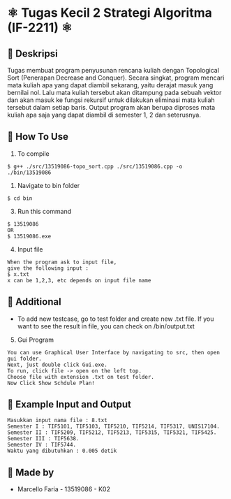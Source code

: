 # ⚛ Tugas Kecil 2 Strategi Algoritma (IF-2211) ⚛

## 💢 Deskripsi
Tugas membuat program penyusunan rencana kuliah dengan Topological Sort (Penerapan Decrease and Conquer). Secara singkat, program mencari mata kuliah apa yang dapat diambil sekarang, yaitu derajat masuk yang bernilai nol. Lalu mata kuliah tersebut akan ditampung pada sebuah vektor dan akan masuk ke fungsi rekursif untuk dilakukan eliminasi mata kuliah tersebut dalam setiap baris. Output program akan berupa diproses mata kuliah apa saja yang dapat diambil di semester 1, 2 dan seterusnya.

## 💢 How To Use

1. To compile 
```shell
$ g++ ./src/13519086-topo_sort.cpp ./src/13519086.cpp -o ./bin/13519086
```
1. Navigate to bin folder
```shell
$ cd bin
```
3. Run this command 
```shell
$ 13519086 
OR
$ 13519086.exe
```
4. Input file 
```shell
When the program ask to input file, 
give the following input : 
$ x.txt
x can be 1,2,3, etc depends on input file name
```
## 💢 Additional
<ul>
  <li>To add new testcase, go to test folder and create new .txt file.
  If you want to see the result in file, you can check on /bin/output.txt
  </li>
</ul>

5. Gui Program 
```shell
You can use Graphical User Interface by navigating to src, then open gui folder.
Next, just double click Gui.exe.
To run, click file -> open on the left top. 
Choose file with extension .txt on test folder.
Now Click Show Schdule Plan!
```

## 💢 Example Input and Output

```shell
Masukkan input nama file : 8.txt
Semester I : TIF5101, TIF5103, TIF5210, TIF5214, TIF5317, UNIS17104.
Semester II : TIF5209, TIF5212, TIF5213, TIF5315, TIF5321, TIF5425.
Semester III : TIF5638.
Semester IV : TIF5744.
Waktu yang dibutuhkan : 0.005 detik
```

## 💢 Made by
<ul>
  <li>Marcello Faria - 13519086 - K02</li>
</ul>
